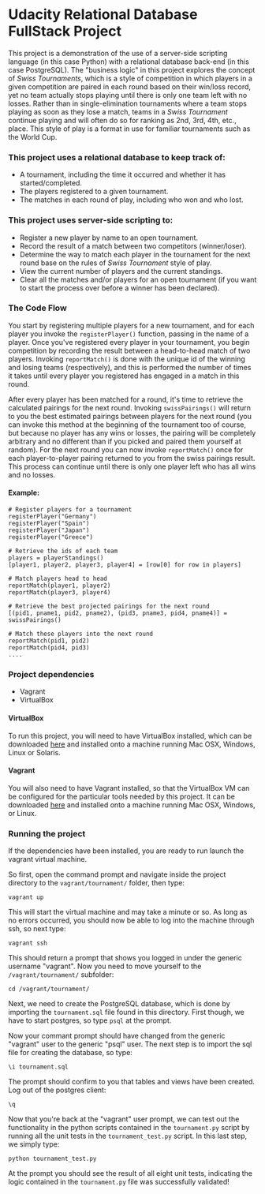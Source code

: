 # Udacity Relational Database FullStack Project
This project is a demonstration of the use of a server-side scripting language 
(in this case Python) with a relational database back-end (in this case PostgreSQL).
The "business logic" in this project explores the concept of _Swiss Tournaments_,
which is a style of competition in which players in a given competition are paired
in each round based on their win/loss record, yet no team actually stops playing
until there is only one team left with no losses. Rather than in single-elimination
tournaments where a team stops playing as soon as they lose a match, teams in
a _Swiss Tournament_ continue playing and will often do so for ranking as 2nd,
3rd, 4th, etc., place. This style of play is a format in use for familiar tournaments
such as the World Cup.

### This project uses a relational database to keep track of:
* A tournament, including the time it occurred and whether it has started/completed.
* The players registered to a given tournament.
* The matches in each round of play, including who won and who lost.

### This project uses server-side scripting to:
* Register a new player by name to an open tournament.
* Record the result of a match between two competitors (winner/loser).
* Determine the way to match each player in the tournament for the next round
base on the rules of _Swiss Tournament_ style of play.
* View the current number of players and the current standings.
* Clear all the matches and/or players for an open tournament (if you want to
start the process over before a winner has been declared).

### The Code Flow
You start by registering multiple players for a new tournament, and for each
player you invoke the `registerPlayer()` function, passing in the name of a
player. Once you've registered every player in your tournament, you begin
competition by recording the result between a head-to-head match of two players.
Invoking `reportMatch()` is done with the unique id of the winning and losing
teams (respectively), and this is performed the number of times it takes until
every player you registered has engaged in a match in this round.

After every player has been matched for a round, it's time to retrieve the 
calculated pairings for the next round. Invoking `swissPairings()` will return
to you the best estimated pairings between players for the next round (you can
invoke this method at the beginning of the tournament too of course, but 
because no player has any wins or losses, the pairing will be completely
arbitrary and no different than if you picked and paired them yourself at random).
For the next round you can now invoke `reportMatch()` once for each player-to-player
pairing returned to you from the swiss pairings result. This process can continue
until there is only one player left who has all wins and no losses.

#### Example:

    # Register players for a tournament
    registerPlayer("Germany")
    registerPlayer("Spain")
    registerPlayer("Japan")
    registerPlayer("Greece")
    
    # Retrieve the ids of each team
    players = playerStandings()
    [player1, player2, player3, player4] = [row[0] for row in players]
    
    # Match players head to head
    reportMatch(player1, player2)
    reportMatch(player3, player4)
    
    # Retrieve the best projected pairings for the next round
    [(pid1, pname1, pid2, pname2), (pid3, pname3, pid4, pname4)] = swissPairings()
    
    # Match these players into the next round
    reportMatch(pid1, pid2)
    reportMatch(pid4, pid3)
    ....

### Project dependencies
* Vagrant
* VirtualBox

#### VirtualBox
To run this project, you will need to have VirtualBox installed, which can be
downloaded [here](https://www.virtualbox.org/wiki/Downloads) and installed onto
a machine running Mac OSX, Windows, Linux or Solaris.

#### Vagrant
You will also need to have Vagrant installed, so that the VirtualBox VM can be
configured for the particular tools needed by this project. It can be
downloaded [here](https://www.vagrantup.com/downloads) and installed onto
a machine running Mac OSX, Windows, or Linux.

### Running the project
If the dependencies have been installed, you are ready to run launch the vagrant
virtual machine. 

So first, open the command prompt and navigate inside the project directory to 
the `vagrant/tournament/` folder, then type:

```
vagrant up
```

This will start the virtual machine and may take a minute or so. As long as no 
errors occurred, you should now be able to log into the machine through ssh, so
next type:

```
vagrant ssh
```

This should return a prompt that shows you logged in under the generic username
"vagrant". Now you need to move yourself to the `/vagrant/tournament/` subfolder:

```
cd /vagrant/tournament/
```

Next, we need to create the PostgreSQL database, which is done by importing the 
`tournament.sql` file found in this directory. First though, we have to start
postgres, so type `psql` at the prompt.

Now your commant prompt should have changed from the generic "vagrant" user to the
generic "psql" user. The next step is to import the sql file for creating the database,
so type: 

```
\i tournament.sql
```

The prompt should confirm to you that tables and views have been created. Log out of
the postgres client:

```
\q
```

Now that you're back at the "vagrant" user prompt, we can test out the functionality
in the python scripts contained in the `tournament.py` script by running all the
unit tests in the `tournament_test.py` script. In this last step, we simply type:

```
python tournament_test.py
```

At the prompt you should see the result of all eight unit tests, indicating the logic
contained in the `tournament.py` file was successfully validated!